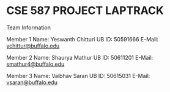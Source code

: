 # CSE 587 PROJECT LAPTRACK

Team Information

Member 1
Name: Yeswanth Chitturi
UB ID: 50591666
E-Mail: ychittur@buffalo.edu

Member 2
Name: Shaurya Mathur
UB ID: 50611201
E-Mail: smathur4@buffalo.edu

Member 3
Name: Vaibhav Saran
UB ID: 50615031
E-Mail: vsaran@buffalo.edu